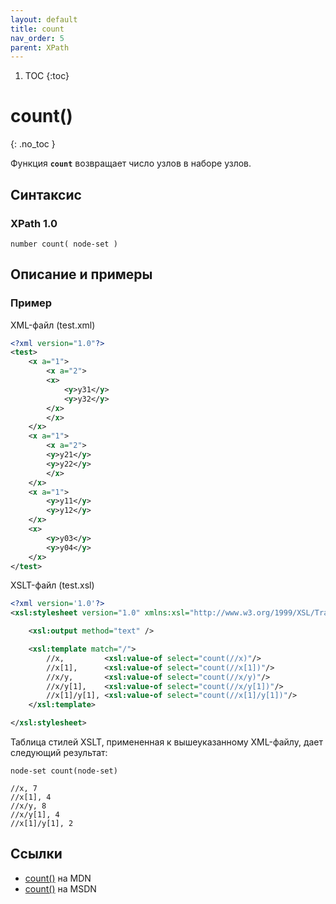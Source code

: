 ```yaml
---
layout: default
title: count
nav_order: 5
parent: XPath
---
```


<!-- prettier-ignore-start -->
1. TOC
{:toc}

# count()
{: .no_toc }
<!-- prettier-ignore-end -->

Функция **`count`** возвращает число узлов в наборе узлов.

## Синтаксис

### XPath 1.0

```
number count( node-set )
```

## Описание и примеры

### Пример

XML-файл (test.xml)

```xml
<?xml version="1.0"?>
<test>
    <x a="1">
        <x a="2">
        <x>
            <y>y31</y>
            <y>y32</y>
        </x>
        </x>
    </x>
    <x a="1">
        <x a="2">
        <y>y21</y>
        <y>y22</y>
        </x>
    </x>
    <x a="1">
        <y>y11</y>
        <y>y12</y>
    </x>
    <x>
        <y>y03</y>
        <y>y04</y>
    </x>
</test>
```

XSLT-файл (test.xsl)

```xml
<?xml version='1.0'?>
<xsl:stylesheet version="1.0" xmlns:xsl="http://www.w3.org/1999/XSL/Transform">

    <xsl:output method="text" />

    <xsl:template match="/">
        //x,         <xsl:value-of select="count(//x)"/>
        //x[1],      <xsl:value-of select="count(//x[1])"/>
        //x/y,       <xsl:value-of select="count(//x/y)"/>
        //x/y[1],    <xsl:value-of select="count(//x/y[1])"/>
        //x[1]/y[1], <xsl:value-of select="count(//x[1]/y[1])"/>
    </xsl:template>

</xsl:stylesheet>
```

Таблица стилей XSLT, примененная к вышеуказанному XML-файлу, дает следующий результат:

```
node-set count(node-set)

//x, 7
//x[1], 4
//x/y, 8
//x/y[1], 4
//x[1]/y[1], 2
```

## Ссылки

- [count()](https://developer.mozilla.org/en-US/docs/Web/XPath/Functions/count) на MDN
- [count()](<https://docs.microsoft.com/en-us/previous-versions/dotnet/netframework-4.0/ms256103(v%3dvs.100)>) на MSDN
